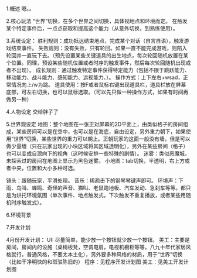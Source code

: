 1.概述
嗯。。

2.核心玩法
“世界”切换，在多个世界之间切换，具体视地点和环境而定。
在触发某个特定事件后，一点点获取和提高这个能力（从意外切换，到熟练使用）。

3.系统设定：
胜利规则：成功抵达结束地点，完成某个对话（自言自语），触发游戏结束事件。
失败规则：没有失败，只有轮回。如果一直不能完成游戏，则陷入轮回并一直玩下去。（预先设置某些关键道具的出生地点，每次轮回随机放置在某个位置。同理，预设某些随机位置或者时序的触发事件，然后每次轮回随机出现或者不出现）。
成长规则：通过触发特定事件获得特定能力（包括不限于跳跃能力、移动能力、战斗能力、感知能力、远视能力、）。
操作方式：上下左右+wsad，正常情况向上/w为跳。
道具使用：按F或者鼠标右键出现道具栏，道具栏放在屏幕底部，可左右切换，也可以鼠标选取。（可以先只做一种操作方式，如果有时间再做另一种）

4.人物设定
交给胖子了

5.世界观设定
地图：整个地图在一张正对屏幕的2D平面上，由类似格子的房间组成，某些房间可以是在空中，也可以是在海底，自由设定，另外重力朝下，如果使用“世界”切换，某些世界的重力可以朝上。正朝玩家的这面一般没有墙，但是可以做少量墙（只在玩家出现的小块区域将其区域透明化），另外在某些房间（格子）也可以变成自顶向下的视角（这时候安排一些特殊的剧情）。
迷雾：类似恶魔城，未探索过的房间在地图上显示为黑色迷雾。
小地图：tab切换，半透明，右上方或者中央，位置和大小多种可选。

镜头：跟随玩家，平滑处理。
音乐：稀疏击下的钢琴琴键声即可。
环境声：下雨、鸟叫、蝉鸣、奇怪的声音、猫叫、老鼠跑地板、汽车发动、急刹车等等。都只是为烘托环境氛围（单次事件、地点触发式，下次触发不重复播放，或者某些用随机时序触发式）。

6.环境背景


7.开发计划

4月份开发计划：
UI: 尽量简单，能少放一个按钮就少放一个按钮。
美工：主要是房间，房间内的设施（桌椅板凳，空调电扇，电视机橱柜等等，八九十年代家居风格就行，普通风格，不要太本土化），另外要多种风格的材质，用于“世界”切换（比如干净明快的和斑驳陈旧的）
程序：见程序开发计划图
美工：见美工开发计划图
